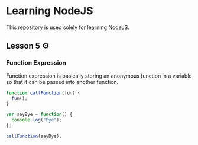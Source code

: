 # Learning NodeJS

This repository is used solely for learning NodeJS.

## Lesson 5 :gear:

### Function Expression

Function expression is basically storing an anonymous function in a variable so that it can be passed into another function.

```javascript
function callFunction(fun) {
  fun();
}

var sayBye = function() {
  console.log("Bye");
};

callFunction(sayBye);
```
